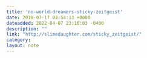 ```yaml
---
title: 'no-world-dreamers-sticky-zeitgeist'
date: 2018-07-17 03:54:13 +0000
dateadded: 2022-04-07 23:16:03 -0400
description: ""
link: "http://slimedaughter.com/sticky_zeitgeist/"
category:
layout: note
---
```

